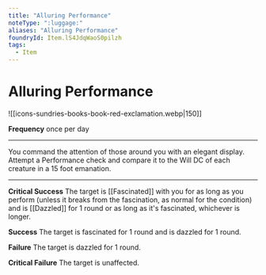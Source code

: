 ```yaml
---
title: "Alluring Performance"
noteType: ":luggage:"
aliases: "Alluring Performance"
foundryId: Item.lS4JdqWaoS0pilzh
tags:
  - Item
---
```


# Alluring Performance
![[icons-sundries-books-book-red-exclamation.webp|150]]

**Frequency** once per day

* * *

You command the attention of those around you with an elegant display. Attempt a Performance check and compare it to the Will DC of each creature in a 15 foot emanation.

* * *

**Critical Success** The target is [[Fascinated]] with you for as long as you perform (unless it breaks from the fascination, as normal for the condition) and is [[Dazzled]] for 1 round or as long as it's fascinated, whichever is longer.

**Success** The target is fascinated for 1 round and is dazzled for 1 round.

**Failure** The target is dazzled for 1 round.

**Critical Failure** The target is unaffected.
